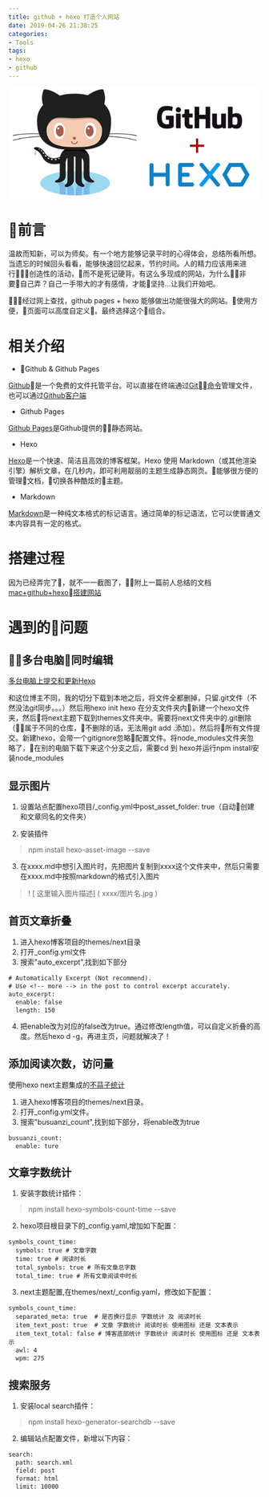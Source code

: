 ```yaml
---
title: github + hexo 打造个人网站
date: 2019-04-26 21:38:25
categories: 
- Tools
tags:
- hexo
- github
---
```


![](github-hexo-打造个人网站/hexo_header.jpg)

# 前言

温故而知新，可以为师矣。有一个地方能够记录平时的心得体会，总结所看所想。当遗忘的时候回头看看，能够快速回忆起来，节约时间。人的精力应该用来进行创造性的活动，而不是死记硬背。有这么多现成的网站，为什么非要自己弄？自己一手带大的才有感情，才能坚持...让我们开始吧。

经过网上查找，github pages + hexo 能够做出功能很强大的网站。使用方便，页面可以高度自定义。最终选择这个组合。

# 相关介绍

* Github & Github Pages

[Github](https://github.com)是一个免费的文件托管平台。可以直接在终端通过[Git命令](https://git-scm.com/book/zh/v2)管理文件，也可以通过[Github客户端](https://desktop.github.com/)

* Github Pages

[Github Pages](https://pages.github.com/)是Github提供的静态网站。

* Hexo

[Hexo](https://hexo.io/zh-cn/docs/)是一个快速、简洁且高效的博客框架。Hexo 使用 Markdown（或其他渲染引擎）解析文章，在几秒内，即可利用靓丽的主题生成静态网页。能够很方便的管理文档，切换各种酷炫的主题。

* Markdown

[Markdown](https://www.w3cschool.cn/markdownyfsm/)是一种纯文本格式的标记语言。通过简单的标记语法，它可以使普通文本内容具有一定的格式。

# 搭建过程

因为已经弄完了，就不一一截图了，附上一篇前人总结的文档
[mac+github+hexo搭建网站](https://www.jianshu.com/p/cbf8ba8af532)

# 遇到的问题

## 多台电脑同时编辑

[多台电脑上提交和更新Hexo](https://www.jianshu.com/p/0b1fccce74e0)  

和这位博主不同，我的切分下载到本地之后，将文件全都删掉，只留.git文件（不然没法git同步。。。）然后用hexo init hexo 在分支文件夹内新建一个hexo文件夹，然后将next主题下载到themes文件夹中。需要将next文件夹中的.git删除（属于不同的仓库，不删除的话，无法用git add .添加）。然后将所有文件提交。新建hexo，会带一个gitignore忽略配置文件。将node_modules文件夹忽略了，在别的电脑下载下来这个分支之后，需要cd 到 hexo并运行npm install安装node_modules

## 显示图片

1. 设置站点配置hexo项目/_config.yml中post_asset_folder: true（自动创建和文章同名的文件夹）

2. 安装插件

>npm install hexo-asset-image --save

3. 在xxxx.md中想引入图片时，先把图片复制到xxxx这个文件夹中，然后只需要在xxxx.md中按照markdown的格式引入图片

>! [ 这里输入图片描述] ( xxxx/图片名.jpg )


## 首页文章折叠

1. 进入hexo博客项目的themes/next目录
2. 打开_config.yml文件
3. 搜索"auto_excerpt",找到如下部分

```
# Automatically Excerpt (Not recommend).
# Use <!-- more --> in the post to control excerpt accurately.
auto_excerpt:
  enable: false
  length: 150
```
4. 把enable改为对应的false改为true。通过修改length值，可以自定义折叠的高度。然后hexo d -g，再进主页，问题就解决了！

## 添加阅读次数，访问量

使用hexo next主题集成的[不蒜子统计](http://theme-next.iissnan.com/third-party-services.html#analytics-busuanzi)

1. 进入hexo博客项目的themes/next目录。
2. 打开_config.yml文件。
3. 搜索"busuanzi_count",找到如下部分，将enable改为true

```
busuanzi_count:
  enable: ture
```

## 文章字数统计

1. 安装字数统计插件：

>npm install hexo-symbols-count-time --save

2. hexo项目根目录下的_config.yaml,增加如下配置：

```
symbols_count_time:
  symbols: true # 文章字数
  time: true # 阅读时长
  total_symbols: true # 所有文章总字数
  total_time: true # 所有文章阅读中时长
```

3. next主题配置,在themes/next/_config.yaml，修改如下配置：

```
symbols_count_time:
  separated_meta: true  # 是否换行显示 字数统计 及 阅读时长
  item_text_post: true  # 文章 字数统计 阅读时长 使用图标 还是 文本表示
  item_text_total: false # 博客底部统计 字数统计 阅读时长 使用图标 还是 文本表示
  awl: 4
  wpm: 275
```

## 搜索服务

1. 安装local search插件：

>npm install hexo-generator-searchdb --save

2. 编辑站点配置文件，新增以下内容：

```
search:
  path: search.xml
  field: post
  format: html
  limit: 10000
```
